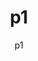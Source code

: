 ---
title: p1
author:
  - p1
buttons:
  - name: Github
    href: https://github.com/p1-BCMC/
  - name: Box Cutters
    href: https://discord.gg/H8Xtufh
icon: https://avatars.githubusercontent.com/u/68663569
description: I hope you like my scripts! ^-^
disclaimer: <-- While you're here, join the Box Cutters Discord server!
#date: 9001-01-01T00:00:01.000Z
code: "0111000000010001"
hideCredit:
  - Tapiton
---